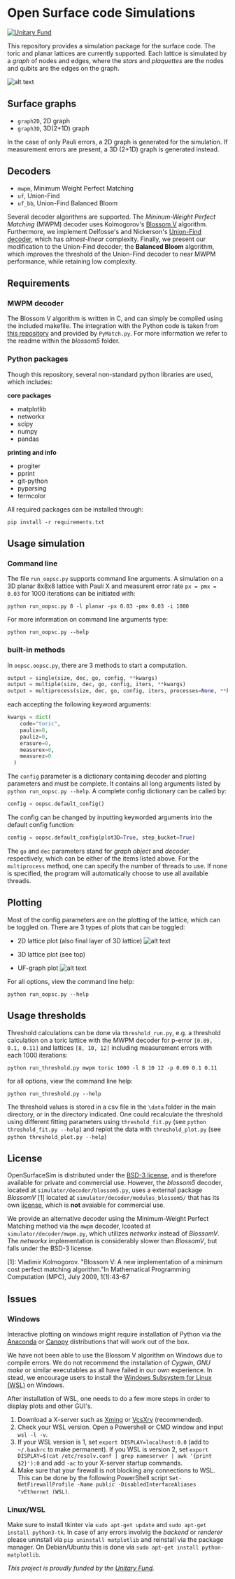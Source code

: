 
# Open Surface code Simulations

[![Unitary Fund](https://img.shields.io/badge/Supported%20By-UNITARY%20FUND-brightgreen.svg?style=for-the-badge)](http://unitary.fund)

This repository provides a simulation package for the surface code. The toric and planar lattices are currently supported. Each lattice is simulated by a *graph* of nodes and edges, where the *stars* and *plaquettes* are the nodes and qubits are the edges on the graph.

![alt text][toric4]

## Surface graphs

* `graph2D`, 2D graph
* `graph3D`, 3D(2+1D) graph

In the case of only Pauli errors, a 2D graph is generated for the simulation. If measurement errors are present, a 3D (2+1D) graph is generated instead.

## Decoders

* `mwpm`, Minimum Weight Perfect Matching
* `uf`, Union-Find
* `uf_bb`, Union-Find Balanced Bloom

Several decoder algorithms are supported. The *Mininum-Weight Perfect Matching* (MWPM) decoder uses Kolmogorov's [Blossom V](https://pub.ist.ac.at/~vnk/software.html) algorithm. Furthermore, we implement Delfosse's and Nickerson's [Union-Find decoder](https://arxiv.org/pdf/1709.06218.pdf), which has *almost-linear* complexity. Finally, we present our modification to the Union-Find decoder; the **Balanced Bloom** algorithm, which improves the threshold of the Union-Find decoder to near MWPM performance, while retaining low complexity.

## Requirements
### MWPM decoder

The Blossom V algorithm is written in C, and can simply be compiled using the included makefile. The integration with the Python code is taken from [this repository](https://github.com/naominickerson/fault_tolerance_simulations) and provided by `PyMatch.py`. For more information we refer to the readme within the *blossom5* folder.

### Python packages

Though this repository, several non-standard python libraries are used, which includes:

**core packages**
* matplotlib
* networkx
* scipy
* numpy
* pandas

**printing and info**
* progiter
* pprint
* git-python
* pyparsing
* termcolor

All required packages can be installed through:
```
pip install -r requirements.txt
```

## Usage simulation

### Command line
The file `run_oopsc.py` supports command line arguments. A simulation on a 3D planar 8x8x8 lattice with Pauli X and measurent error rate `px = pmx = 0.03` for 1000 iterations can be initiated with:
```
python run_oopsc.py 8 -l planar -px 0.03 -pmx 0.03 -i 1000
```
For more information on command line arguments type:
```
python run_oopsc.py --help
```

### built-in methods
In `oopsc.oopsc.py`, there are 3 methods to start a computation.
```python
output = single(size, dec, go, config, **kwargs)
output = multiple(size, dec, go, config, iters, **kwargs)
output = multiprocess(size, dec, go, config, iters, processes=None, **kwargs)
```

each accepting the following keyword arguments:
```python
kwargs = dict(
    code="toric",
    paulix=0,
    pauliz=0,
    erasure=0,
    measurex=0,
    measurez=0
  )
```
The `config` parameter is a dictionary containing decoder and plotting parameters and must be complete. It contains all long arguments listed by `python run_oopsc.py --help`. A complete config dictionary can be called by:
```python
config = oopsc.default_config()
```
The config can be changed by inputting keyworded arguments into the default config function:
```python
config = oopsc.default_config(plot3D=True, step_bucket=True)
```

The `go` and `dec` parameters stand for *graph object* and *decoder*, respectively, which can be either of the items listed above. For the `multiprocess` method, one can specify the number of threads to use. If none is specified, the program will automatically choose to use all available threads.

## Plotting

Most of the config parameters are on the plotting of the lattice, which can be toggled on. There are 3 types of plots that can be toggled:
* 2D lattice plot (also final layer of 3D lattice)
![alt text][planar12]

* 3D lattice plot (see top)

* UF-graph plot
![alt text][uftoric6]


For all options, view the command line help:
```
python run_oopsc.py --help
```

## Usage thresholds

Threshold calculations can be done via `threshold_run.py`, e.g. a threshold calculation on a toric lattice with the MWPM decoder for p-error `[0.09, 0.1, 0.11]` and lattices `[8, 10, 12]` including measurement errors with each 1000 iterations:
```
python run_threshold.py mwpm toric 1000 -l 8 10 12 -p 0.09 0.1 0.11
```
for all options, view the command line help:
```
python run_threshold.py --help
```
The threshold values is stored in a csv file in the `\data` folder in the main directory, or in the directory indicated. One could recalculate the threshold using different fitting parameters using `threshold_fit.py` (see `python threshold_fit.py --help`) and replot the data with `threshold_plot.py` (see `python threshold_plot.py --help`)

## License

OpenSurfaceSim is distributed under the [BSD-3 license](https://github.com/watermarkhu/OpenSurfaceSim/blob/master/LICENSE), and is therefore available for private and commercial use. However, the *blossom5* decoder, located at `simulator/decoder/blossom5.py`, uses a external package *BlossomV* [1] located at `simulator/decoder/modules_blossom5/` that has its own [license](https://github.com/watermarkhu/OpenSurfaceSim/blob/master/LICENSE), which is **not** avaiable for commercial use. 

We provide an alternative decoder using the Minimum-Weight Perfect Matching method via the `mwpm` decoder, lcoated at `simulator/decoder/mwpm.py`, which utilizes *networkx* instead of *BlossomV*. The *networkx* implementation is considerably slower than *BlossomV*, but falls under the BSD-3 license.  

[1]: Vladimir Kolmogorov. "Blossom V: A new implementation of a minimum cost perfect matching algorithm."In Mathematical Programming Computation (MPC), July 2009, 1(1):43-67

## Issues

### Windows
Interactive plotting on windows might require installation of Python via the [Anaconda](https://www.anaconda.com/) or [Canopy](https://assets.enthought.com/downloads/) distributions that will work out of the box.

We have not been able to use the Blossom V algorithm on Windows due to compile errors. We do not recommend the installation of *Cygwin*, *GNU make* or similar executables as all have failed in our own experience. In stead, we encourage users to install the [Windows Subsystem for Linux (WSL)](https://docs.microsoft.com/en-us/windows/wsl/install-win10) on Windows.

After installation of WSL, one needs to do a few more steps in order to display plots and other GUI's.
1. Download a X-server such as [Xming](https://sourceforge.net/projects/xming/) or [VcsXrv](https://sourceforge.net/projects/vcxsrv/) (recommended).
2. Check your WSL version. Open a Powershell or CMD window and input `wsl -l -v`.
3. If your WSL version is 1, set `export DISPLAY=localhost:0.0` (add to `~/.bashrc` to make permanent). If you WSL is version 2, set `export DISPLAY=$(cat /etc/resolv.conf | grep nameserver | awk '{print $2}'):0` and add `-ac` to your X-server startup commands.
4. Make sure that your firewall is not blocking any connections to WSL. This can be done by the following PowerShell script `Set-NetFirewallProfile -Name public -DisabledInterfaceAliases "vEthernet (WSL)`. 

### Linux/WSL
Make sure to install tkinter via `sudo apt-get update` and `sudo apt-get install python3-tk`.
In case of any errors involvig the *backend* or *renderer* please uninstall via `pip uninstall matplotlib` and reinstall via the package manager. On Debian/Ubuntu this is done via `sudo apt-get install python-matplotlib`.



*This project is proudly funded by the [Unitary Fund](https://unitary.fund/).*

[uftoric6]: https://raw.githubusercontent.com/watermarkhu/oop_surface_code/master/images/uftoric3d_6.png "UF toric graph 6x6x6"
[planar12]: https://raw.githubusercontent.com/watermarkhu/oop_surface_code/master/images/planar2d_12.png "Planar lattice 12x12"
[toric4]: https://raw.githubusercontent.com/watermarkhu/oop_surface_code/master/images/toric3d_4.png "Toric lattice 4x4x4"
